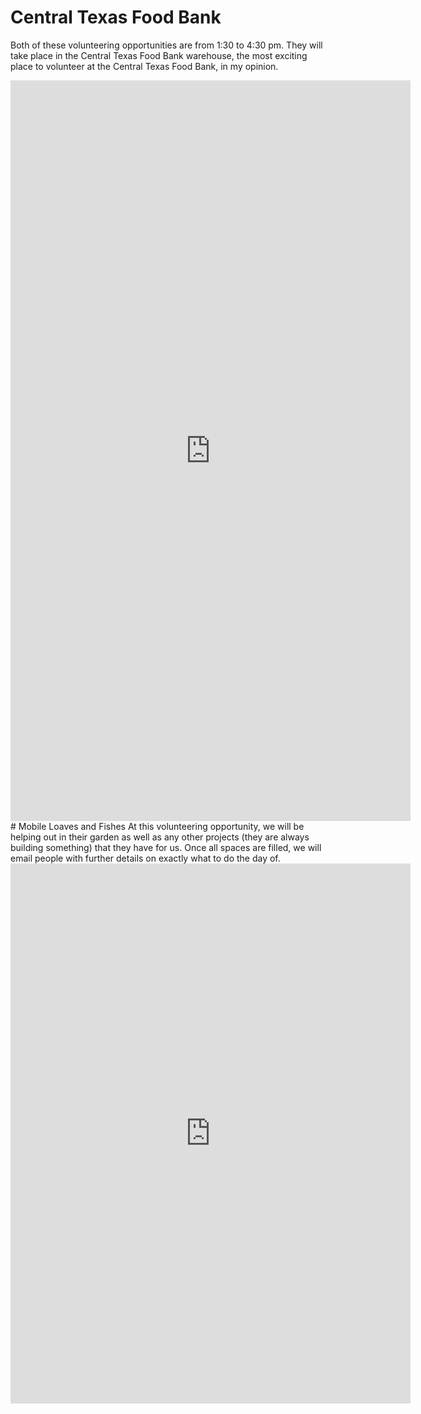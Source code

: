 # Central Texas Food Bank
Both of these volunteering opportunities are from 1:30 to 4:30 pm. They will take place in the Central Texas Food Bank warehouse, the most exciting place to volunteer at the Central Texas Food Bank, in my opinion.
<iframe src="https://docs.google.com/forms/d/e/1FAIpQLSf4s-WoaH4i58vXZB1yt0WELvoHAw7GL2qm2i5z9QA0ZpVfKQ/viewform?embedded=true" width="640" height="1185" frameborder="0" marginheight="0" marginwidth="0">Loading…</iframe>
# Mobile Loaves and Fishes
At this volunteering opportunity, we will be helping out in their garden as well as any other projects (they are always building something) that they have for us. Once all spaces are filled, we will email people with further details on exactly what to do the day of. 
<iframe src="https://docs.google.com/forms/d/e/1FAIpQLSflEamA21M2e-hDFAowYSSaV2sg8pMCzGat9qseGGlz12-0eA/viewform?embedded=true" width="640" height="864" frameborder="0" marginheight="0" marginwidth="0">Loading…</iframe>
